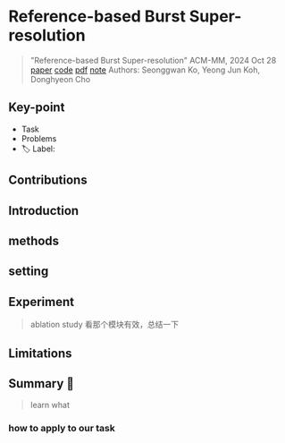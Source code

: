 # Reference-based Burst Super-resolution

> "Reference-based Burst Super-resolution" ACM-MM, 2024 Oct 28
> [paper](https://dl.acm.org/doi/pdf/10.1145/3664647.3681447) [code](https://github.com/SeonggwanKo/RefBSR) [pdf](./2024_10_ACM-MM_Reference-based-Burst-Super-resolution.pdf) [note](./2024_10_ACM-MM_Reference-based-Burst-Super-resolution_Note.md)
> Authors: Seonggwan Ko, Yeong Jun Koh, Donghyeon Cho

## Key-point

- Task
- Problems
- :label: Label:

## Contributions

## Introduction

## methods

## setting

## Experiment

> ablation study 看那个模块有效，总结一下

## Limitations

## Summary :star2:

> learn what

### how to apply to our task


